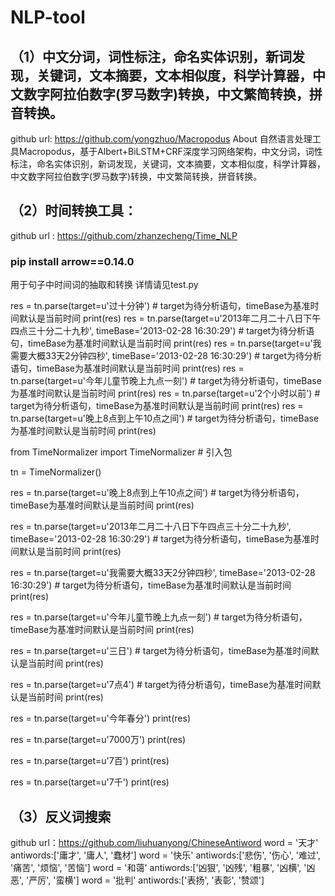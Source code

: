 # NLP-tool
## （1）中文分词，词性标注，命名实体识别，新词发现，关键词，文本摘要，文本相似度，科学计算器，中文数字阿拉伯数字(罗马数字)转换，中文繁简转换，拼音转换。
github url: https://github.com/yongzhuo/Macropodus
About 自然语言处理工具Macropodus，基于Albert+BiLSTM+CRF深度学习网络架构，中文分词，词性标注，命名实体识别，新词发现，关键词，文本摘要，文本相似度，科学计算器，中文数字阿拉伯数字(罗马数字)转换，中文繁简转换，拼音转换。

## （2）时间转换工具：
github url : https://github.com/zhanzecheng/Time_NLP

### pip install arrow==0.14.0
用于句子中时间词的抽取和转换
详情请见test.py

res = tn.parse(target=u'过十分钟') # target为待分析语句，timeBase为基准时间默认是当前时间
print(res)
res = tn.parse(target=u'2013年二月二十八日下午四点三十分二十九秒', timeBase='2013-02-28 16:30:29') # target为待分析语句，timeBase为基准时间默认是当前时间
print(res)
res = tn.parse(target=u'我需要大概33天2分钟四秒', timeBase='2013-02-28 16:30:29') # target为待分析语句，timeBase为基准时间默认是当前时间
print(res)
res = tn.parse(target=u'今年儿童节晚上九点一刻') # target为待分析语句，timeBase为基准时间默认是当前时间
print(res)
res = tn.parse(target=u'2个小时以前') # target为待分析语句，timeBase为基准时间默认是当前时间
print(res)
res = tn.parse(target=u'晚上8点到上午10点之间') # target为待分析语句，timeBase为基准时间默认是当前时间
print(res)

from TimeNormalizer import TimeNormalizer # 引入包

tn = TimeNormalizer()

res = tn.parse(target=u'晚上8点到上午10点之间') # target为待分析语句，timeBase为基准时间默认是当前时间
print(res)

res = tn.parse(target=u'2013年二月二十八日下午四点三十分二十九秒', timeBase='2013-02-28 16:30:29') # target为待分析语句，timeBase为基准时间默认是当前时间
print(res)

res = tn.parse(target=u'我需要大概33天2分钟四秒', timeBase='2013-02-28 16:30:29') # target为待分析语句，timeBase为基准时间默认是当前时间
print(res)

res = tn.parse(target=u'今年儿童节晚上九点一刻') # target为待分析语句，timeBase为基准时间默认是当前时间
print(res)

res = tn.parse(target=u'三日') # target为待分析语句，timeBase为基准时间默认是当前时间
print(res)

res = tn.parse(target=u'7点4') # target为待分析语句，timeBase为基准时间默认是当前时间
print(res)

res = tn.parse(target=u'今年春分')
print(res)

res = tn.parse(target=u'7000万')
print(res)

res = tn.parse(target=u'7百')
print(res)

res = tn.parse(target=u'7千')
print(res)

## （3）反义词搜索
github url：https://github.com/liuhuanyong/ChineseAntiword
word = '天才'
antiwords:['庸才', '庸人', '蠢材']
word = '快乐'
antiwords:['悲伤', '伤心', '难过', '痛苦', '烦恼', '苦恼']
word = '和蔼'
antiwords:['凶狠', '凶残', '粗暴', '凶横', '凶恶', '严厉', '蛮横']
word = '批判'
antiwords:['表扬', '表彰', '赞颂']
